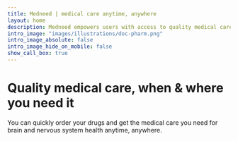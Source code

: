 ```yaml
---
title: Medneed | medical care anytime, anywhere
layout: home
description: Medneed empowers users with access to quality medical care when they need it and where they need it. You can book and get what you need for quality medical care in a few minutes.
intro_image: "images/illustrations/doc-pharm.png"
intro_image_absolute: false
intro_image_hide_on_mobile: false
show_call_box: true
---
```


# Quality medical care, when & where you need it 

You can quickly order your drugs and get the medical care you need for brain and nervous system health anytime, anywhere.